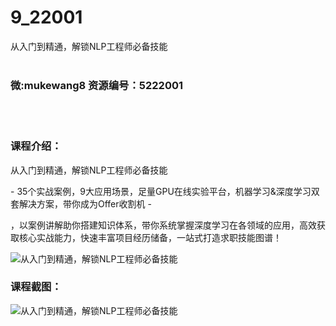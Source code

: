 # 9_22001
从入门到精通，解锁NLP工程师必备技能
<br/></br>
<h3>微:mukewang8 资源编号：5222001</h3>
<br/></br>
<h3>课程介绍：</h3>
<p>从入门到精通，解锁<a title="查看与 NLP 相关的文章" target="_blank">NLP</a>工程师必备技能</p>
<p>- 35个实战案例，9大应用场景，足量GPU在线实验平台，机器学习&amp;深度学习双套解决方案，带你成为Offer收割机 -</p>
<p>，以案例讲解助你搭建知识体系，带你系统掌握深度学习在各领域的应用，高效获取核心实战能力，快速丰富项目经历储备，一站式打造求职技能图谱！</p>
<p><img src="https://www.ko996.com/wp-content/uploads/img/2021/12/1-38-300x171.png" alt="从入门到精通，解锁NLP工程师必备技能"></p>
<div class="info-desc">
<h3>课程截图：</h3>
<p><img src="https://www.ko996.com/wp-content/uploads/img/2021/12/2-10.png" alt="从入门到精通，解锁NLP工程师必备技能"></p>


			
</div>
